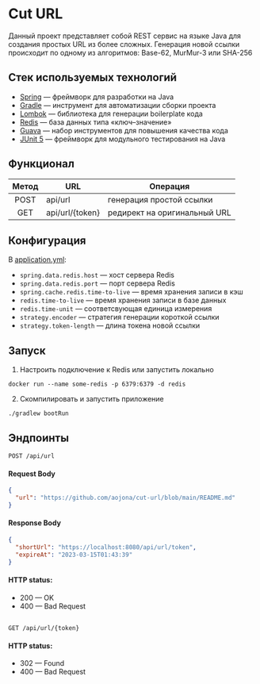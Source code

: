 # Cut URL

Данный проект представляет собой REST сервис на языке Java для создания простых URL из более сложных. 
Генерация новой ссылки происходит по одному из алгоритмов: Base-62, MurMur-3 или SHA-256

## Стек используемых технологий

* [Spring](https://spring.io/) — фреймворк для разработки на Java
* [Gradle](https://gradle.org) — инструмент для автоматизации сборки проекта
* [Lombok](https://projectlombok.org/) — библиотека для генерации boilerplate кода
* [Redis](https://redis.io) — база данных типа «ключ–значение»
* [Guava](https://github.com/google/guava) — набор инструментов для повышения качества кода
* [JUnit 5](https://github.com/junit-team/junit5) — фреймворк для модульного тестирования на Java

## Функционал

| Метод | URL             | Операция                     |
|:-----:|-----------------|------------------------------|
| POST  | api/url         | генерация простой ссылки     |
|  GET  | api/url/{token} | редирект на оригинальный URL |

## Конфигурация

В [application.yml](src/main/resources/application.yml):

- `spring.data.redis.host` — хост сервера Redis
- `spring.data.redis.port` — порт сервера Redis
- `spring.cache.redis.time-to-live` — время хранения записи в кэш
- `redis.time-to-live` — время хранения записи в базе данных
- `redis.time-unit` — соответсвующая единица измерения
- `strategy.encoder` — стратегия генерации короткой ссылки
- `strategy.token-length` — длина токена новой ссылки

## Запуск

1. Настроить подключение к Redis или запустить локально
```shell
docker run --name some-redis -p 6379:6379 -d redis
```
2. Скомпилировать и запустить приложение
```shell
./gradlew bootRun
```

## Эндпоинты

 ```http
 POST /api/url
 ```

#### Request Body

 ```json
 {
   "url": "https://github.com/aojona/cut-url/blob/main/README.md"
}
 ```

#### Response Body

 ```json
 {
   "shortUrl": "https://localhost:8080/api/url/token",
   "expireAt": "2023-03-15T01:43:39"
}
 ```

#### HTTP status:

* 200 — OK
* 400 — Bad Request

##

 ```http
 GET /api/url/{token}
 ```

#### HTTP status:

* 302 — Found
* 400 — Bad Request